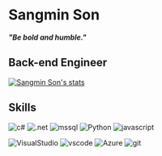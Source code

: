 # Sangmin Son
***"Be bold and humble."***

## Back-end Engineer

[![Sangmin Son's stats](https://github-readme-stats.vercel.app/api?username=handsupmin&theme=discord_old_blurple&hide_border=true)](https://github.com/anuraghazra/github-readme-stats)

## Skills

![c#](https://img.shields.io/badge/-C%23-239120?style=for-the-badge&logo=Csharp&logoColor=white) ![.net](https://img.shields.io/badge/-.NET-512BD4?style=for-the-badge&logo=.NET&logoColor=white) ![mssql](https://img.shields.io/badge/-MSSQL-CC2927?style=for-the-badge&logo=MicrosoftSQLServer&logoColor=white) ![Python](https://img.shields.io/badge/-Python-3776AB?style=for-the-badge&logo=Python&logoColor=white) ![javascript](https://img.shields.io/badge/-Javascript-F7DF1E?style=for-the-badge&logo=javascript&logoColor=white)

![VisualStudio](https://img.shields.io/badge/-Visual%20Studio%202022-5C2D91?style=for-the-badge&logo=VisualStudio&logoColor=white) ![vscode](https://img.shields.io/badge/-VS%20Code-007ACC?style=for-the-badge&logo=visualstudiocode&logoColor=white) ![Azure](https://img.shields.io/badge/-Azure-0078D4?style=for-the-badge&logo=MicrosoftAzure&logoColor=white) ![git](https://img.shields.io/badge/-Git-F05032?style=for-the-badge&logo=github&logoColor=white)

